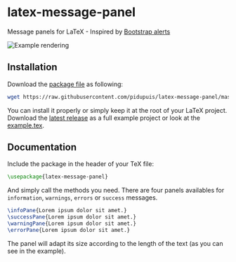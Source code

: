 # latex-message-panel
Message panels for LaTeX - Inspired by [Bootstrap alerts](http://www.w3schools.com/bootstrap/bootstrap_alerts.asp)

![Example rendering](https://github.com/pidupuis/latex-message-panel/blob/master/panels.png)

## Installation

Download the [package file](https://raw.githubusercontent.com/pidupuis/latex-message-panel/master/latex-message-panel.sty) as following:

```bash
wget https://raw.githubusercontent.com/pidupuis/latex-message-panel/master/latex-message-panel.sty
```

You can install it properly or simply keep it at the root of your LaTeX project. Download the [latest release](https://github.com/pidupuis/latex-message-panel/releases/tag/v1.0) as a full example project or look at the [example.tex](https://github.com/pidupuis/latex-message-panel/blob/master/example.tex).

## Documentation

Include the package in the header of your TeX file:
```tex
\usepackage{latex-message-panel}
```

And simply call the methods you need. There are four panels availables for `information`, `warnings`, `errors` or `success` messages. 

```tex
\infoPane{Lorem ipsum dolor sit amet.}
\successPane{Lorem ipsum dolor sit amet.}
\warningPane{Lorem ipsum dolor sit amet.}
\errorPane{Lorem ipsum dolor sit amet.}
```

The panel will adapt its size according to the length of the text (as you can see in the example).
